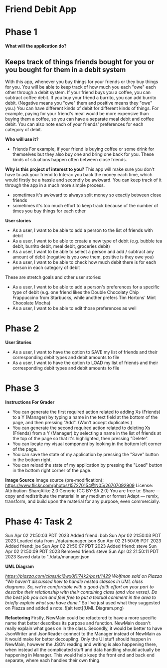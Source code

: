 # Friend Debit App

# Phase 1

**What will the application do?**
## Keeps track of things friends bought for you or you bought for them in a debit system
With this app, whenever you buy things for your friends or they buy things for you. You will be able to keep track of how much you each "owe" each other through a debit system. If your friend buys you a coffee, you can subtract coffee debit. If you buy your friend a burrito, you can add burrito debit. (Negative means you "owe" them and positive means they "owe" you.) You can have different kinds of debit for different kinds of things. For example, paying for your friend's meal would be more expensive than buying them a coffee, so you can have a separate meal debit and coffee debit. You can also note each of your friends' preferences for each category of debit.

**Who will use it?**
- Friends
For example, if your friend is buying coffee or some drink for themselves but they also buy one and bring one back for you.
These kinds of situations happen often between close friends.

**Why is this project of interest to you?**
This app will make sure you don't have to ask your friend to Interac you back the money each time, which would firstly be a hassle and secondly be awkward. You can keep track of it through the app in a much more simple process. 
- sometimes it's awkward to always split money so exactly between close friends
- sometimes it's too much effort to keep track because of the number of times you buy things for each other

**User stories**
- As a user, I want to be able to add a person to the list of friends with debit
- As a user, I want to be able to create a new type of debit (e.g. bubble tea debit, burrito debit, meal debit, groceries debit)
- As a user, I want to be able to select a person and add / subtract any amount of debit (negative is you owe them, positive is they owe you)
- As a user, I want to be able to check how much debit there is for each person in each category of debit

These are stretch goals and other user stories:
- As a user, I want to be able to add a person's preferences for a specific type of debit (e.g. one friend likes the Double Chocolaty Chip Frappuccino from Starbucks, while another prefers Tim Hortons' Mint Chocolate Mocha)
- As a user, I want to be able to edit those preferences as well

# Phase 2

**User Stories**
- As a user, I want to have the option to SAVE my list of friends and their corresponding debit types and debit amounts to file 
- As a user, I want to have the option to LOAD my list of friends and their corresponding debit types and debit amounts to file 

# Phase 3
**Instructions For Grader**
- You can generate the first required action related to adding Xs (Friends) to a Y (Manager) by typing a name in the
  text field at the bottom of the page, and then pressing "Add". (Won't accept duplicates.)
- You can generate the second required action related to deleting Xs (Friends) from a Y (Manager) by selecting a name
  in the list of friends at the top of the page so that it's highlighted, then pressing "Delete".
- You can locate my visual component by looking in the bottom left corner of the page.
- You can save the state of my application by pressing the "Save" button in the bottom right.
- You can reload the state of my application by pressing the "Load" button in the bottom right corner of the page.

**Image Source**
Image source (pre-modification): https://www.flickr.com/photos/157270154@N05/26707092909
License:  Attribution-ShareAlike 2.0 Generic (CC BY-SA 2.0)
You are free to:
Share — copy and redistribute the material in any medium or format
Adapt — remix, transform, and build upon the material
for any purpose, even commercially. 

# Phase 4: Task 2
Sun Apr 02 21:50:03 PDT 2023
Added friend: bob
Sun Apr 02 21:50:03 PDT 2023
Loaded data from ./data/manager.json
Sun Apr 02 21:50:05 PDT 2023
Added friend: joe
Sun Apr 02 21:50:07 PDT 2023
Added friend: steve
Sun Apr 02 21:50:09 PDT 2023
Removed friend: steve
Sun Apr 02 21:50:11 PDT 2023
Saved data to "./data/manager.json

**UML Diagram**

*https://piazza.com/class/lci2wx0f1i74k2/post/1429
Wolfman said on Piazza "We haven’t discussed how to handle nested classes in UML class diagrams. So, we’re comfortable
with a good-faith effort on your part to describe their relationship with their containing class (and vice versa). Do
the best job you can and feel free to put a textual comment in the area to briefly explain what you have done."*
So I've just used what they suggested on Piazza and added a note.
![alt text](UML Diagram.png)

**Refactoring**
Firstly, NewMain could be refactored to have a more specific name that better describes its purpose and function. 
NewMain doesn't really explain what goes on in the class. Secondly, it would be better to have JsonWriter and JsonReader
connect to the Manager instead of NewMain as it would make for better decoupling. Only the UI stuff should happen in
NewMain, however the JSON reading and writing is also happening there, when instead all the complicated stuff and data
handling should actually be happening in Manager. This would help keep the front end and back end separate, where each
handles their own thing.